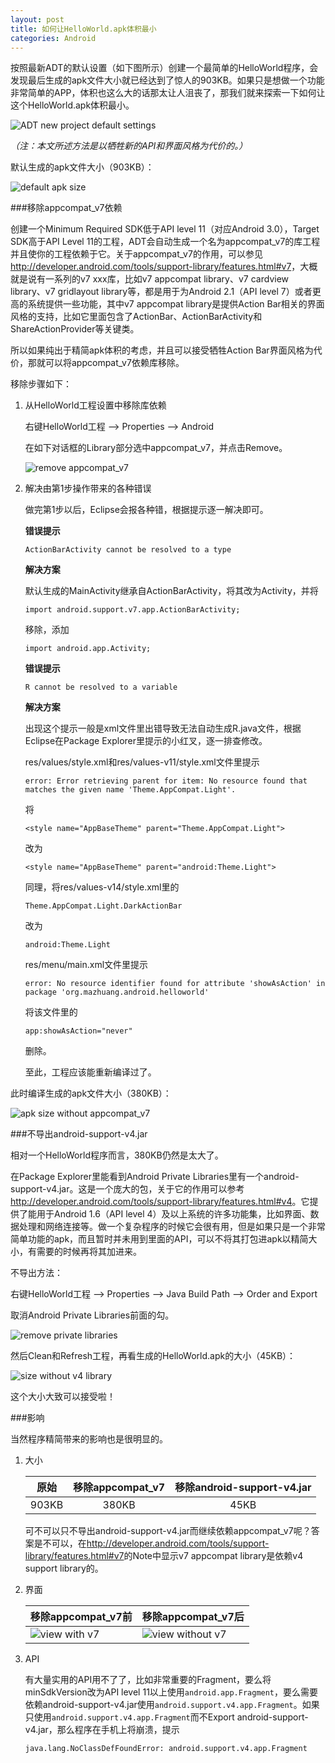 ```yaml
---
layout: post
title: 如何让HelloWorld.apk体积最小
categories: Android
---
```


按照最新ADT的默认设置（如下图所示）创建一个最简单的HelloWorld程序，会发现最后生成的apk文件大小就已经达到了惊人的903KB。如果只是想做一个功能非常简单的APP，体积也这么大的话那太让人沮丧了，那我们就来探索一下如何让这个HelloWorld.apk体积最小。

![ADT new project default settings](/images/posts/android/new-project.png)

*（注：本文所述方法是以牺牲新的API和界面风格为代价的。）*

默认生成的apk文件大小（903KB）：

![default apk size](/images/posts/android/default-size.png)

###移除appcompat\_v7依赖

创建一个Minimum Required SDK低于API level 11（对应Android 3.0），Target SDK高于API Level 11的工程，ADT会自动生成一个名为appcompat\_v7的库工程并且使你的工程依赖于它。关于appcompat\_v7的作用，可以参见<http://developer.android.com/tools/support-library/features.html#v7>，大概就是说有一系列的v7 xxx库，比如v7 appcompat library、v7 cardview library、v7 gridlayout library等，都是用于为Android 2.1（API level 7）或者更高的系统提供一些功能，其中v7 appcompat library是提供Action Bar相关的界面风格的支持，比如它里面包含了ActionBar、ActionBarActivity和ShareActionProvider等关键类。

所以如果纯出于精简apk体积的考虑，并且可以接受牺牲Action Bar界面风格为代价，那就可以将appcompat\_v7依赖库移除。

移除步骤如下：

1. 从HelloWorld工程设置中移除库依赖

    右键HelloWorld工程 --> Properties --> Android
    
    在如下对话框的Library部分选中appcompat\_v7，并点击Remove。

    ![remove appcompat\_v7](/images/posts/android/remove-appcompat.png)

2. 解决由第1步操作带来的各种错误

    做完第1步以后，Eclipse会报各种错，根据提示逐一解决即可。

    **错误提示**

    ```
    ActionBarActivity cannot be resolved to a type
    ```

    **解决方案**

    默认生成的MainActivity继承自ActionBarActivity，将其改为Activity，并将

    ```
    import android.support.v7.app.ActionBarActivity;
    ```

    移除，添加

    ```
    import android.app.Activity;
    ```

    **错误提示**

    ```
    R cannot be resolved to a variable
    ```

    **解决方案**

    出现这个提示一般是xml文件里出错导致无法自动生成R.java文件，根据Eclipse在Package Explorer里提示的小红叉，逐一排查修改。

    res/values/style.xml和res/values-v11/style.xml文件里提示

    ```
    error: Error retrieving parent for item: No resource found that matches the given name 'Theme.AppCompat.Light'.
    ```

    将

    ```
    <style name="AppBaseTheme" parent="Theme.AppCompat.Light">
    ```
    
    改为

    ```
    <style name="AppBaseTheme" parent="android:Theme.Light">
    ```

    同理，将res/values-v14/style.xml里的

    ```
    Theme.AppCompat.Light.DarkActionBar
    ```

    改为

    ```
    android:Theme.Light
    ```

    res/menu/main.xml文件里提示

    ```
    error: No resource identifier found for attribute 'showAsAction' in package 'org.mazhuang.android.helloworld'
    ```

    将该文件里的

    ```
    app:showAsAction="never"
    ```

    删除。

    至此，工程应该能重新编译过了。

此时编译生成的apk文件大小（380KB）：

![apk size without appcompat\_v7](/images/posts/android/size-without-v7.png)

###不导出android-support-v4.jar

相对一个HelloWorld程序而言，380KB仍然是太大了。

在Package Explorer里能看到Android Private Libraries里有一个android-support-v4.jar。这是一个庞大的包，关于它的作用可以参考<http://developer.android.com/tools/support-library/features.html#v4>。它提供了能用于Android 1.6（API level 4）及以上系统的许多功能集，比如界面、数据处理和网络连接等。做一个复杂程序的时候它会很有用，但是如果只是一个非常简单功能的apk，而且暂时并未用到里面的API，可以不将其打包进apk以精简大小，有需要的时候再将其加进来。

不导出方法：

右键HelloWorld工程 --> Properties --> Java Build Path --> Order and Export

取消Android Private Libraries前面的勾。

![remove private libraries](/images/posts/android/private-library.png)

然后Clean和Refresh工程，再看生成的HelloWorld.apk的大小（45KB）：

![size without v4 library](/images/posts/android/size-without-v4.png)

这个大小大致可以接受啦！

###影响

当然程序精简带来的影响也是很明显的。

1. 大小

    |原始|移除appcompat\_v7|移除android-support-v4.jar|
    |:---:|:---:|:---:|
    |903KB|380KB|45KB|

    可不可以只不导出android-support-v4.jar而继续依赖appcompat\_v7呢？答案是不可以，在<http://developer.android.com/tools/support-library/features.html#v7>的Note中显示v7 appcompat library是依赖v4 support library的。

1. 界面

    |移除appcompat\_v7前|移除appcompat\_v7后|
    |---|---|
    |![view with v7](/images/posts/android/view-with-v7.png)|![view without v7](/images/posts/android/view-without-v7.png)|

1. API

    有大量实用的API用不了了，比如非常重要的Fragment，要么将minSdkVersion改为API level 11以上使用`android.app.Fragment`，要么需要依赖android-support-v4.jar使用`android.support.v4.app.Fragment`。如果只使用`android.support.v4.app.Fragment`而不Export android-support-v4.jar，那么程序在手机上将崩溃，提示

    ```
    java.lang.NoClassDefFoundError: android.support.v4.app.Fragment
    ```

